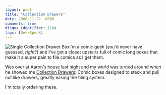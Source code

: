 ```yaml
---
layout: post
title: "Collection Drawers"
date: 2006-11-22 -0800
comments: true
disqus_identifier: 1104
tags: [GeekSpeak]
---
```

![Single Collection Drawer
Box](https://hyqi8g.dm2303.livefilestore.com/y2p95APJoBwcDc4GXX7rFriXQ6-OpWnyn1EHlPrGgEiKnzLvY5wo2hVW4Ik43BaP9JyD16B9VBXKYy9uzTmrarOpljlGPgkCbfRcqyiTsmYhF0/20061122drawerbox.gif?psid=1)I'm
a comic geek (you'd never have guessed, *right*?) and I've got a closet
upstairs full of comic long boxes that make it a super pain to file
comics as I get them.
 
 Was over at [Aaron's](http://aaron.jensenopolis.com/wp/) house last
night and my world was turned around when he showed me [Collection
Drawers](http://www.collectiondrawer.com): Comic boxes designed to stack
and pull out like drawers, greatly easing the filing system.
 
 I'm totally ordering these.
